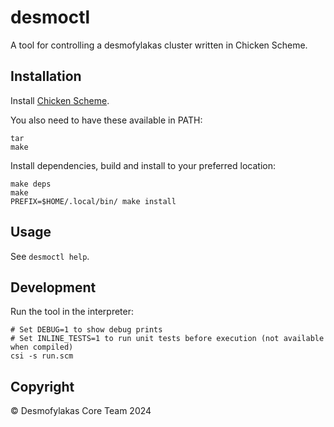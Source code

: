 # desmoctl

A tool for controlling a desmofylakas cluster written in Chicken Scheme.

## Installation

Install [Chicken Scheme](https://wiki.call-cc.org/platforms).

You also need to have these available in PATH:

    tar
    make

Install dependencies, build and install to your preferred location:

    make deps
    make
    PREFIX=$HOME/.local/bin/ make install

## Usage

See `desmoctl help`.

## Development

Run the tool in the interpreter:

    # Set DEBUG=1 to show debug prints
    # Set INLINE_TESTS=1 to run unit tests before execution (not available when compiled)
    csi -s run.scm

## Copyright

© Desmofylakas Core Team 2024
